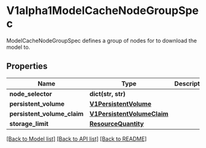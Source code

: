 # V1alpha1ModelCacheNodeGroupSpec

ModelCacheNodeGroupSpec defines a group of nodes for to download the model to.
## Properties
Name | Type | Description | Notes
------------ | ------------- | ------------- | -------------
**node_selector** | **dict(str, str)** |  | 
**persistent_volume** | [**V1PersistentVolume**](V1PersistentVolume.md) |  | 
**persistent_volume_claim** | [**V1PersistentVolumeClaim**](V1PersistentVolumeClaim.md) |  | 
**storage_limit** | [**ResourceQuantity**](ResourceQuantity.md) |  | 

[[Back to Model list]](../README.md#documentation-for-models) [[Back to API list]](../README.md#documentation-for-api-endpoints) [[Back to README]](../README.md)


